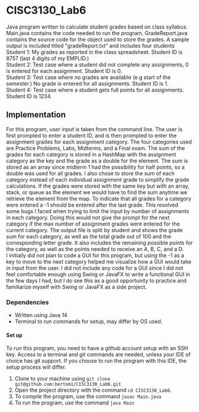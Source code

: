 # CISC3130_Lab6
Java program written to calculate student grades based on class syllabus. Main.java contains the code needed to run the program, GradeReport.java contains
the source code for the object used to store the grades. A sample output is included titled "gradeReport.txt" and includes four students  
Student 1: My grades as reported in the class spreadsheet. Student ID is 8757 (last 4 digits of my EMPLID.)  
Student 2: Test case where a student did not complete any assignments, 0 is entered for each assignment. Student ID is 0.  
Student 3: Test case where no grades are available (e.g start of the semester.) No grade is entered for all assignments. Student ID is 1.  
Student 4: Test case where a student gets full points for all assignments. Student ID is 1234.
## Implementation
For this program, user input is taken from the command line. The user is first prompted to enter a student ID, and is then prompted to enter the assignment grades
for each assignment category. The four categories used are Practice Problems, Labs, Midterms, and a Final exam. The sum of the grades for each category is stored in a 
HashMap with the assignment category as the key and the grade as a double for the element. The sum is stored as an array since midterm 1 had the possibility for half points, so
a double was used for all grades. I also chose to store the sum of each category instead of each individual assignment grade to simplify the grade calculations. If the grades were
stored with the same key but with an array, stack, or queue as the element we would have to find the sum anytime we retrieve the element from the map. To indicate that all grades for 
a category were entered a -1 should be entered after the last grade. This resolved some bugs I faced when trying to limit the input by number of assignments in each category. Doing
this would not give the prompt for the next category if the max number of assignment grades were entered for the current category. The output file is split by student and shows the
grade sum for each category, as well as the total grade out of 100 and the corresponding letter grade. It also includes the remaining possible points for the category, as well as
the points needed to receive an A, B, C, and a D.  
I initially did not plan to code a GUI for this program, but using the -1 as a key to move to the next category helped me visualize how a GUI would take in input from the user. I
did not include any code for a GUI since I did not feel comfortable enough using Swing or JavaFX to write a functional GUI in the few days I had, but I do see this as a good opportunity to practice 
and familiarize myself with Swing or JavaFX as a side project.
### Dependencies
* Written using Java 14
* Terminal to run commands for setup, may differ by OS used.
#### Set up
To run this program, you need to have a github account setup with an SSH key. Access to a terminal and git commands
are needed, unless your IDE of choice has git support. If you choose to run the program with this IDE,
the setup process will differ.  
1. Clone to your machine using `git clone git@github.com:bertom1/CISC3130_Lab6.git` 
2. Open the project directory with the command `cd CISC3130_Lab6`.
3. To compile the program, use the command `javac Main.java`
4. To run the program, use the command `java Main`
